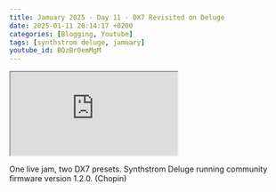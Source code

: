 ```yaml
---
title: Jamuary 2025 - Day 11 - DX7 Revisited on Deluge
date: 2025-01-11 20:14:17 +0200
categories: [Blogging, Youtube]
tags: [synthstrom deluge, jamuary]
youtube_id: BQzBr0emMgM
---
```



<div class="embed-responsive embed-responsive-16by9" >
    <iframe class="embed-responsive-item"  src="https://www.youtube.com/embed/{{ page.youtube_id }}"></iframe>
</div>

One live jam, two DX7 presets. 
Synthstrom Deluge running community firmware version 1.2.0. (Chopin)